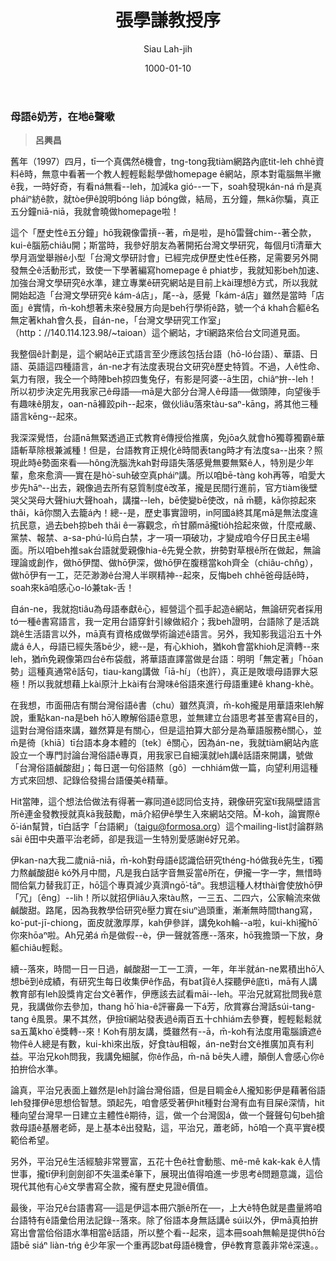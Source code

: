 ﻿---
title: 張學謙教授序
author: Siau Lah-jih
date: 1000-01-10
category: siaukai
layout: post
---

### 母語ê奶芳，在地ê聲嗽
> **呂興昌**

舊年（1997）四月，tī一个真偶然ê機會，tng-tong我tiàm網路內底tit-leh chhē資料ê時，無意中看著一个教人輕輕鬆鬆學做homepage ê網站，原本對電腦無半撇ê我，一時好奇，有看ná無看--leh，加減ka gió--一下，soah發現kán-ná m̄是真pháiⁿ紡ê款，就tòe伊ê說明bóng lia̍p bóng做，結局，五分鐘，無kā你騙，真正五分鐘niā-niā，我就會曉做homepage啦！

這个「歷史性ê五分鐘」hō͘我親像雷摃--著，m̄是啦，是hō͘雷聲chim--著仝款，kui-ê腦筋chiâu開；斯當時，我參好朋友為著開拓台灣文學研究，每個月tī清華大學月涵堂舉辦ê小型「台灣文學研討會」已經完成伊歷史性ê任務，足需要另外開發無仝ê活動形式，致使一下學著編寫homepage ê phiat步，我就知影beh加速、加強台灣文學研究ê水準，建立專業ê研究網站是目前上kài理想ê方式，所以我就開始起造「台灣文學研究ê kám-á店」，尾--à，感覺「kám-á店」雖然是當時「店面」ê實情，m̄-koh想著未來ê發展方向是beh行學術ê路，號一个á khah合軀ê名無定著khah會久長，自án-ne，「台灣文學研究工作室」（http：//140.114.123.98/~taioan）這个網站，才tī網路來佮台文同道見面。

我整個ê計劃是，這个網站ê正式語言至少應該包括台語（hō-ló台語）、華語、日語、英語這四種語言，án-ne才有法度表現台文研究ê歷史特質。不過，人ê性命、氣力有限，我仝一个時陣beh掠四隻兔仔，有影是阿婆--ā生囝，chiâⁿ拚--leh！所以初步決定先用我家己ê母語──mā是大部分台灣人ê母語──做頭陣，向望後手有趣味ê朋友，oan-nā褲跤pih--起來，做伙liâu落來tàu-saⁿ-kāng，將其他三種語言kēng--起來。

  

我深深覺悟，台語nā無緊透過正式教育ê傳授佮推廣，免jōa久就會hō͘獨尊獨霸ê華語斬草除根兼滅種！但是，台語教育正規化ê時間表tang時才有法度sa--出來？照現此時ê勢面來看──hông洗腦洗kah對母語失落感覺無要無緊ê人，特別是少年輩，愈來愈濟──實在是hò͘-suh破空真pháiⁿ講。所以咱bē-tàng koh再等，咱愛大步先hāⁿ--出去，親像過去所有惡質制度ê改革，攏是民間行進前，官方tiàm後壁哭父哭母大聲hiu大聲hoah，講擋--leh，bē使變bē使改，nā m̄聽，kā你掠起來thâi，kā你關入去籠á內！總--是，歷史事實證明，in阿國á終其尾mā是無法度違抗民意，過去beh掠beh thâi ê一寡觀念，m̄甘願mā攏tio̍h拾起來做，什麼戒嚴、黨禁、報禁、a-sa-phú-lú烏白禁，才一項一項破功，才變成咱今仔日民主ê場面。所以咱beh推sak台語就愛親像hia-ê先覺仝款，拚勢對草根ê所在做起，無論理論或創作，做hō͘伊闊、做hō͘伊深，做hō͘伊在腹穩當koh齊全（chiâu-chn̂g），做hō͘伊有一工，茫茫渺渺ê台灣人半暝精神--起來，反悔beh chhē爸母話ê時，soah來kā咱感心o-ló兼tak-舌！

自án-ne，我就抱tiâu為母語奉獻ê心，經營這个孤手起造ê網站，無論研究者採用tó一種ê書寫語言，我一定用台語穿針引線做紹介；我beh證明，台語除了是活跳跳ê生活語言以外，mā真有資格成做學術論述ê語言。另外，我知影我這沿五十外歲á ê人，母語已經失落bē少，總--是，有心khioh，猶koh會當khioh足濟轉--來leh，猶m̄免親像第四台ê布袋戲，將華語直譯當做是台語：明明「無定著」「hōan勢」這種真通常ê話句，tiau-kang講做「iā-hí」（也許），真正是敗壞母語罪大惡極！所以我就想藉上kài原汁上kài有台灣味ê俗語來進行母語重建ê khang-khè。

在我想，市面冊店有關台灣俗語ê書（chu）雖然真濟，m̄-koh攏是用華語來leh解說，重點kan-na是beh hō͘人瞭解俗語ê意思，並無建立台語思考甚至書寫ê目的，這對台灣俗語來講，雖然算是有關心，但是這拍算大部分是為華語服務ê關心，並m̄是徛〔khiā〕tī台語本身本體的〔tek〕ê關心，因為án-ne，我就tiàm網站內底設立一个專門討論台灣俗語ê專頁，用我家已自細漢就leh講ê話語來開講，號做「台灣俗語鹹酸甜」；每日選一句俗語熬〔gô〕一chhiám做一篇，向望利用這種方式來回想、記錄佮發揚台語優美ê精華。

Hit當陣，這个想法佮做法有得著一寡同道ê認同佮支持，親像研究室tī我隔壁語言所ê連金發教授就真kā我鼓勵，mā介紹伊ê學生入來網站交陪。M̄-koh，論實際ê ŏ͘-ián幫贊，tī白話字「台語網」（taigu@formosa.org）這个mailing-list討論群熟sāi ê田中央蕭平治老師，卻是我這一生特別愛感謝ê好兄弟。

伊kan-na大我二歲niā-niā，m̄-koh對母語ê認識佮研究théng-hó做我ê先生，tī獨力熬鹹酸甜ê kó͘外月中間，凡是我白話字音無妥當ê所在，伊攏一字一字，無惜時間佮氣力替我訂正，hō͘這个專頁減少真濟ngō͘-tāⁿ。我想這種人材thài會使放hō͘伊「冗」〔êng〕--lih！所以就招伊liâu入來tàu熬，一三五、二四六，公家輪流來做鹹酸甜。路尾，因為我教學佮研究ê壓力實在siuⁿ過頭重，漸漸無時間thang寫，ko͘-put-jī-chiong，面皮就激厚厚，kah伊參詳，講免koh輪--a啦，kui-khì攏hō͘你來hōaⁿ啦。Ah兄弟á m̄是做假--è，伊一聲就答應--落來，hō͘我擔頭一下放，身軀chiâu輕鬆。

續--落來，時間一日一日過，鹹酸甜一工一工濟，一年，年半就án-ne累積出hō͘人想bē到ê成績，有研究生每日收集伊ê作品，有bat貨ê人探聽伊ê底tì，mā有人講教育部有leh設獎肯定台文ê著作，伊應該去試看māi--leh。平治兄就寫批問我ê意見，我講做你去參加，thang hō͘ hia-ê評審鼻一下á芳，欣賞寡台灣話súi-tang-tang ê風景。果不其然，伊撿tī網站發表過ê兩百五十chhiám去參賽，輕輕鬆鬆就sa五萬kho͘ ê獎轉--來！Koh有朋友講，獎雖然有--ā，m̄-koh有法度用電腦讀遮ê物件ê人總是有數，kui-khì來出版，好食tàu相報，án-ne對台文ê推廣加真有利益。平治兄koh問我，我講免細膩，你ê作品，m̄-nā bē失人禮，顛倒人會感心你ê拍拚佮水準。

論真，平治兄表面上雖然是leh討論台灣俗語，但是目睭金ê人攏知影伊是藉著俗語leh發揮伊ê思想佮智慧。頭起先，咱會感受著伊hit種對台灣有血有目屎ê深情，hit種向望台灣早一日建立主體性ê期待，這，做一个台灣囡á，做一个聲聲句句beh搶救母語ê基層老師，是上基本ê出發點，這，平治兄，蕭老師，hō͘咱一个真平實ê模範佮希望。

另外，平治兄ê生活經驗非常豐富，五花十色ê社會動態、mê-mê kak-kak ê人情世事，攏tī伊利劍劍卻不失溫柔ê筆下，展現出值得咱進一步思考ê問題意識，這佮現代其他有心ê文學書寫仝款，攏有歷史見證ê價值。

最後，平治兄ê台語書寫──這是伊這本冊穴脈ê所在──，上大ê特色就是盡量將咱台語特有ê語彙佮用法記錄--落來。除了俗語本身無話講ê súi以外，伊mā真拍拚寫出會當佮俗語水準相當ê話語，所以整个看--起來，這本冊soah無輸是提供hō͘台語bē siáⁿ liàn-tńg ê少年家一个重再認bat母語ê機會，伊ê教育意義非常ê深遠。。
